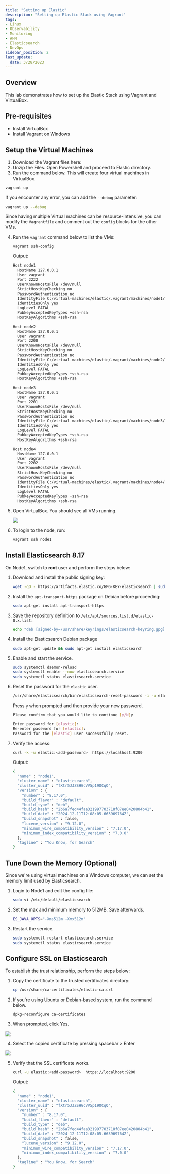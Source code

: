 ```yaml
---
title: "Setting up Elastic"
description: "Setting up Elastic Stack using Vagrant"
tags: 
- Linux
- Observability
- Monitoring 
- APM
- Elasticsearch
- DevOps
sidebar_position: 2
last_update:
  date: 3/28/2023
---
```



## Overview

This lab demonstrates how to set up the Elastic Stack using Vagrant and VirtualBox.  

## Pre-requisites 

- Install VirtualBox 
- Install Vagrant on Windows 

## Setup the Virtual Machines 

1. Download the Vagrant files here:
2. Unzip the Files. Open Powershell and proceed to Elastic directory.
3. Run the command below. This will create four virtual machines in VirtualBox

  ```bash
  vagrant up 
  ```

  If you encounter any error, you can add the `--debug` parameter:

  ```bash
  vagrant up --debug
  ```

  Since having multiple Virtual machines can be resource-intensive, you can modify the `Vagrantfile` and comment out the `config` blocks for the other VMs.

4. Run the `vagrant` command below to list the VMs:

    ```bash
    vagrant ssh-config 
    ```

    Output:

    ```bash
    Host node1
      HostName 127.0.0.1
      User vagrant
      Port 2222
      UserKnownHostsFile /dev/null
      StrictHostKeyChecking no
      PasswordAuthentication no
      IdentityFile C:/virtual-machines/elastic/.vagrant/machines/node1/virtualbox/private_key
      IdentitiesOnly yes
      LogLevel FATAL
      PubkeyAcceptedKeyTypes +ssh-rsa
      HostKeyAlgorithms +ssh-rsa

    Host node2
      HostName 127.0.0.1
      User vagrant
      Port 2200
      UserKnownHostsFile /dev/null
      StrictHostKeyChecking no
      PasswordAuthentication no
      IdentityFile C:/virtual-machines/elastic/.vagrant/machines/node2/virtualbox/private_key
      IdentitiesOnly yes
      LogLevel FATAL
      PubkeyAcceptedKeyTypes +ssh-rsa
      HostKeyAlgorithms +ssh-rsa

    Host node3
      HostName 127.0.0.1
      User vagrant
      Port 2201
      UserKnownHostsFile /dev/null
      StrictHostKeyChecking no
      PasswordAuthentication no
      IdentityFile C:/virtual-machines/elastic/.vagrant/machines/node3/virtualbox/private_key
      IdentitiesOnly yes
      LogLevel FATAL
      PubkeyAcceptedKeyTypes +ssh-rsa
      HostKeyAlgorithms +ssh-rsa

    Host node4
      HostName 127.0.0.1
      User vagrant
      Port 2202
      UserKnownHostsFile /dev/null
      StrictHostKeyChecking no
      PasswordAuthentication no
      IdentityFile C:/virtual-machines/elastic/.vagrant/machines/node4/virtualbox/private_key
      IdentitiesOnly yes
      LogLevel FATAL
      PubkeyAcceptedKeyTypes +ssh-rsa
      HostKeyAlgorithms +ssh-rsa      
    ```

5. Open VirtualBox. You should see all VMs running.

    ![](/img/docs/12152021-vm-setup-virtualbox-vagrant.png)

6. To login to the node, run:

    ```bash
    vagrant ssh node1 
    ```


## Install Elasticsearch 8.17 

On Node1, switch to **root** user and perform the steps below:

1. Download and install the public signing key:

    ```bash
    wget -qO - https://artifacts.elastic.co/GPG-KEY-elasticsearch | sudo gpg --dearmor -o /usr/share/keyrings/elasticsearch-keyring.gpg
    ```

2. Install the `apt-transport-https` package on Debian before proceeding:

    ```bash
    sudo apt-get install apt-transport-https
    ```

3. Save the repository definition to `/etc/apt/sources.list.d/elastic-8.x.list:`

    ```bash
    echo "deb [signed-by=/usr/share/keyrings/elasticsearch-keyring.gpg] https://artifacts.elastic.co/packages/8.x/apt stable main" | sudo tee /etc/apt/sources.list.d/elastic-8.x.list 
    ```
4. Install the Elasticsearch Debian package

    ```bash
    sudo apt-get update && sudo apt-get install elasticsearch 
    ```

5. Enable and start the service.

    ```bash
    sudo systemctl daemon-reload
    sudo systemctl enable --now elasticsearch.service
    sudo systemctl status elasticsearch.service 
    ```

6. Reset the password for the `elastic` user.

    ```bash
    /usr/share/elasticsearch/bin/elasticsearch-reset-password -i -u elastic 
    ```

    Press `y` when prompted and then provide your new password.

    ```bash
    Please confirm that you would like to continue [y/N]y

    Enter password for [elastic]:
    Re-enter password for [elastic]:
    Password for the [elastic] user successfully reset.      
    ```

7. Verify the access:

    ```bash
    curl -k -u elastic:<add-password>  https://localhost:9200
    ```

    Output:

    ```bash
    {
      "name" : "node1",
      "cluster_name" : "elasticsearch",
      "cluster_uuid" : "fXtr5JJZSHGcVV5p19OCqQ",
      "version" : {
        "number" : "8.17.0",
        "build_flavor" : "default",
        "build_type" : "deb",
        "build_hash" : "2b6a7fed44faa321997703718f07ee0420804b41",
        "build_date" : "2024-12-11T12:08:05.663969764Z",
        "build_snapshot" : false,
        "lucene_version" : "9.12.0",
        "minimum_wire_compatibility_version" : "7.17.0",
        "minimum_index_compatibility_version" : "7.0.0"
      },
      "tagline" : "You Know, for Search"
    }
    ```

## Tune Down the Memory (Optional)

Since we're using virtual machines on a Windows computer, we can set the memory limit used by Elasticsearch. 

1. Login to Node1 and edit the config file:

    ```bash
    sudo vi /etc/default/elasticsearch
    ```

2. Set the max and minimum memory to 512MB. Save afterwards.

    ```bash
    ES_JAVA_OPTS="-Xms512m -Xmx512m"
    ```

3. Restart the service.

    ```bash
    sudo systemctl restart elasticsearch.service 
    sudo systemctl status elasticsearch.service 
    ```

## Configure SSL on Elasticsearch

To establish the trust relationship, perform the steps below:

1. Copy the certificate to the trusted certificates directory:

    ```bash
    cp /usr/share/ca-certificates/elastic-ca.crt 
    ```

2. If you're using Ubuntu or Debian-based system, run the command below.

    ```bash
    dpkg-reconfigure ca-certificates
    ```

4.  When prompted, click Yes. 

![](/img/docs/12152024-Observability-elastic-config-ssl.png)

4. Select the copied certificate by pressing spacebar > Enter 

![](/img/docs/12152024-Observability-elastic-config-ssl-2.png)

5. Verify that the SSL certificate works.

    ```bash
    curl -u elastic:<add-password>  https://localhost:9200
    ```

    Output:

    ```bash
    {
      "name" : "node1",
      "cluster_name" : "elasticsearch",
      "cluster_uuid" : "fXtr5JJZSHGcVV5p19OCqQ",
      "version" : {
        "number" : "8.17.0",
        "build_flavor" : "default",
        "build_type" : "deb",
        "build_hash" : "2b6a7fed44faa321997703718f07ee0420804b41",
        "build_date" : "2024-12-11T12:08:05.663969764Z",
        "build_snapshot" : false,
        "lucene_version" : "9.12.0",
        "minimum_wire_compatibility_version" : "7.17.0",
        "minimum_index_compatibility_version" : "7.0.0"
      },
      "tagline" : "You Know, for Search"
    }
    ```
